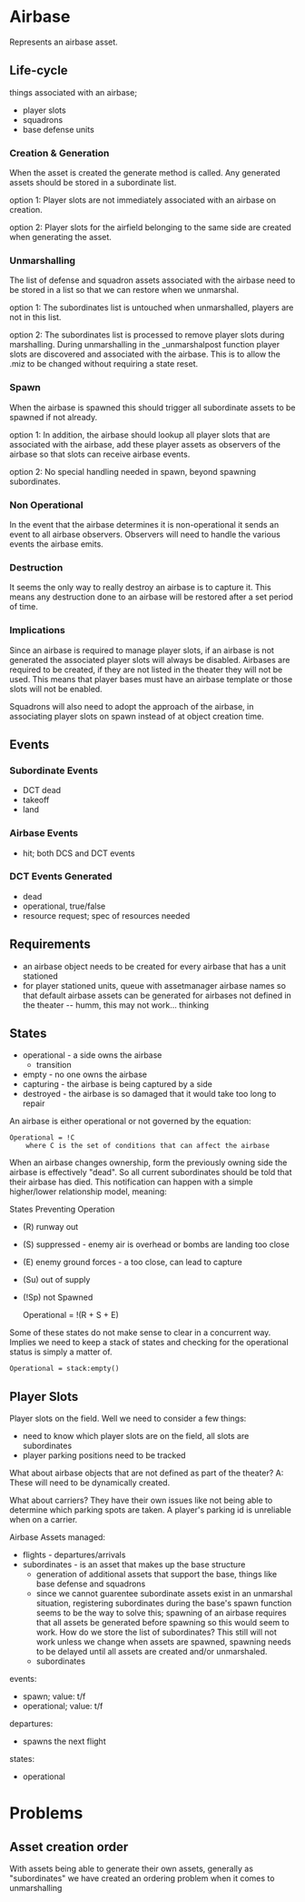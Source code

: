 # Airbase

Represents an airbase asset.

## Life-cycle

things associated with an airbase;

 * player slots
 * squadrons
 * base defense units

### Creation & Generation

When the asset is created the generate method is called. Any
generated assets should be stored in a subordinate list.

option 1:
 Player slots are not immediately associated with an airbase on
 creation.

option 2:
 Player slots for the airfield belonging to the same side are
 created when generating the asset.

### Unmarshalling

The list of defense and squadron assets associated with the airbase
need to be stored in a list so that we can restore when we unmarshal.

option 1:
 The subordinates list is untouched when unmarshalled, players are
 not in this list.

option 2:
 The subordinates list is processed to remove player slots during
 marshalling. During unmarshalling in the \_unmarshalpost function
 player slots are discovered and associated with the airbase. This
 is to allow the .miz to be changed without requiring a state reset.

### Spawn

When the airbase is spawned this should trigger all subordinate
assets to be spawned if not already.

option 1:
 In addition, the airbase should lookup all player slots that are
 associated with the airbase, add these player assets as observers
 of the airbase so that slots can receive airbase events.

option 2:
 No special handling needed in spawn, beyond spawning subordinates.

### Non Operational

In the event that the airbase determines it is non-operational
it sends an event to all airbase observers. Observers will need
to handle the various events the airbase emits.

### Destruction

It seems the only way to really destroy an airbase is to capture it.
This means any destruction done to an airbase will be restored after
a set period of time.

### Implications

Since an airbase is required to manage player slots, if an airbase
is not generated the associated player slots will always be disabled.
Airbases are required to be created, if they are not listed in the
theater they will not be used. This means that player bases must have
an airbase template or those slots will not be enabled.

Squadrons will also need to adopt the approach of the airbase, in
associating player slots on spawn instead of at object creation time.

## Events

### Subordinate Events

 * DCT dead
 * takeoff
 * land

### Airbase Events

 * hit; both DCS and DCT events

### DCT Events Generated

 * dead
 * operational, true/false
 * resource request; spec of resources needed

## Requirements

 * an airbase object needs to be created for every airbase that has a
   unit stationed
 * for player stationed units, queue with assetmanager airbase names
   so that default airbase assets can be generated for airbases
   not defined in the theater -- humm, this may not work... thinking

## States

 * operational - a side owns the airbase
   - transition
 * empty - no one owns the airbase
 * capturing - the airbase is being captured by a side
 * destroyed - the airbase is so damaged that it would take too
   long to repair

An airbase is either operational or not governed by the equation:

	Operational = !C
	    where C is the set of conditions that can affect the airbase



When an airbase changes ownership, form the previously owning side the
airbase is effectively "dead". So all current subordinates should be
told that their airbase has died. This notification can happen with a
simple higher/lower relationship model, meaning:





States Preventing Operation

 * (R) runway out
 * (S) suppressed - enemy air is overhead or bombs are landing too close
 * (E) enemy ground forces - a too close, can lead to capture
 * (Su) out of supply
 * (!Sp) not Spawned

	Operational = !(R + S + E)

Some of these states do not make sense to clear in a concurrent way.
Implies we need to keep a stack of states and checking for the operational
status is simply a matter of.

	Operational = stack:empty()

## Player Slots

Player slots on the field. Well we need to consider a few things:

 * need to know which player slots are on the field, all slots
   are subordinates
 * player parking positions need to be tracked

What about airbase objects that are not defined as part of the theater?
 A: These will need to be dynamically created.

What about carriers?
 They have their own issues like not being able to determine which
 parking spots are taken. A player's parking id is unreliable when
 on a carrier.


Airbase Assets managed:
 * flights - departures/arrivals
 * subordinates - is an asset that makes up the base structure
   - generation of additional assets that support the base, things
     like base defense and squadrons
   - since we cannot guarentee subordinate assets exist in an unmarshal
     situation, registering subordinates during the base's spawn function
	 seems to be the way to solve this; spawning of an airbase requires
	 that all assets be generated before spawning so this would seem to
	 work. How do we store the list of subordinates?
	 This still will not work unless we change when assets are spawned,
	 spawning needs to be delayed until all assets are created and/or
	 unmarshaled.
   - subordinates

events:
 * spawn; value: t/f
 * operational; value: t/f

departures:
  * spawns the next flight

states:
  * operational



# Problems

## Asset creation order

With assets being able to generate their own assets, generally as
"subordinates" we have created an ordering problem when it comes to
unmarshalling
